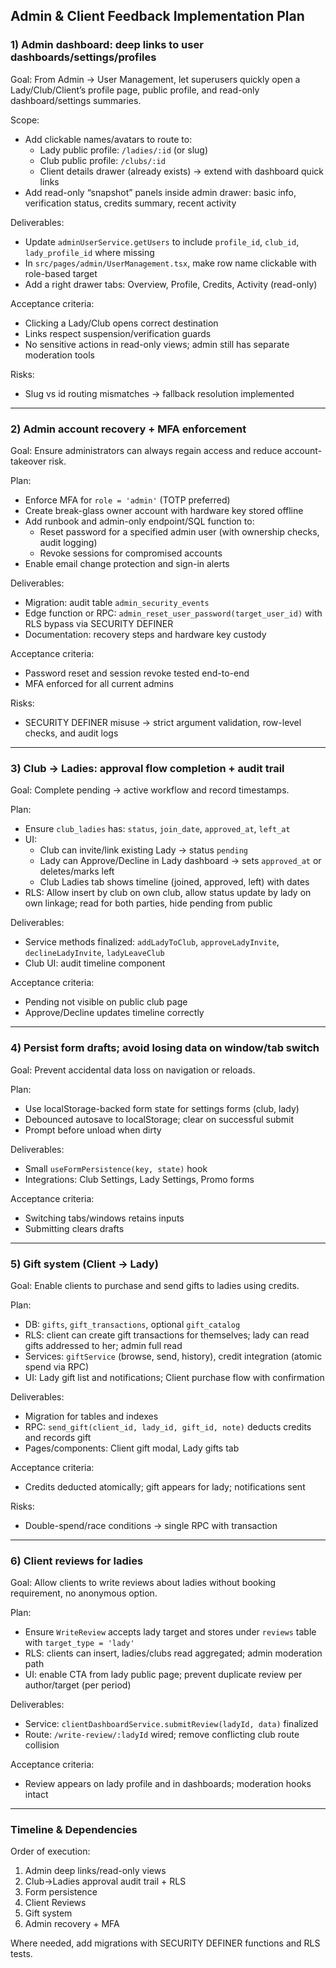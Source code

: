 ## Admin & Client Feedback Implementation Plan

### 1) Admin dashboard: deep links to user dashboards/settings/profiles

Goal: From Admin → User Management, let superusers quickly open a Lady/Club/Client’s profile page, public profile, and read-only dashboard/settings summaries.

Scope:
- Add clickable names/avatars to route to:
  - Lady public profile: `/ladies/:id` (or slug)
  - Club public profile: `/clubs/:id`
  - Client details drawer (already exists) → extend with dashboard quick links
- Add read-only “snapshot” panels inside admin drawer: basic info, verification status, credits summary, recent activity

Deliverables:
- Update `adminUserService.getUsers` to include `profile_id`, `club_id`, `lady_profile_id` where missing
- In `src/pages/admin/UserManagement.tsx`, make row name clickable with role-based target
- Add a right drawer tabs: Overview, Profile, Credits, Activity (read-only)

Acceptance criteria:
- Clicking a Lady/Club opens correct destination
- Links respect suspension/verification guards
- No sensitive actions in read-only views; admin still has separate moderation tools

Risks:
- Slug vs id routing mismatches → fallback resolution implemented

---

### 2) Admin account recovery + MFA enforcement

Goal: Ensure administrators can always regain access and reduce account-takeover risk.

Plan:
- Enforce MFA for `role = 'admin'` (TOTP preferred)
- Create break-glass owner account with hardware key stored offline
- Add runbook and admin-only endpoint/SQL function to:
  - Reset password for a specified admin user (with ownership checks, audit logging)
  - Revoke sessions for compromised accounts
- Enable email change protection and sign-in alerts

Deliverables:
- Migration: audit table `admin_security_events`
- Edge function or RPC: `admin_reset_user_password(target_user_id)` with RLS bypass via SECURITY DEFINER
- Documentation: recovery steps and hardware key custody

Acceptance criteria:
- Password reset and session revoke tested end-to-end
- MFA enforced for all current admins

Risks:
- SECURITY DEFINER misuse → strict argument validation, row-level checks, and audit logs

---

### 3) Club → Ladies: approval flow completion + audit trail

Goal: Complete pending → active workflow and record timestamps.

Plan:
- Ensure `club_ladies` has: `status`, `join_date`, `approved_at`, `left_at`
- UI:
  - Club can invite/link existing Lady → status `pending`
  - Lady can Approve/Decline in Lady dashboard → sets `approved_at` or deletes/marks left
  - Club Ladies tab shows timeline (joined, approved, left) with dates
- RLS: Allow insert by club on own club, allow status update by lady on own linkage; read for both parties, hide pending from public

Deliverables:
- Service methods finalized: `addLadyToClub`, `approveLadyInvite`, `declineLadyInvite`, `ladyLeaveClub`
- Club UI: audit timeline component

Acceptance criteria:
- Pending not visible on public club page
- Approve/Decline updates timeline correctly

---

### 4) Persist form drafts; avoid losing data on window/tab switch

Goal: Prevent accidental data loss on navigation or reloads.

Plan:
- Use localStorage-backed form state for settings forms (club, lady)
- Debounced autosave to localStorage; clear on successful submit
- Prompt before unload when dirty

Deliverables:
- Small `useFormPersistence(key, state)` hook
- Integrations: Club Settings, Lady Settings, Promo forms

Acceptance criteria:
- Switching tabs/windows retains inputs
- Submitting clears drafts

---

### 5) Gift system (Client → Lady)

Goal: Enable clients to purchase and send gifts to ladies using credits.

Plan:
- DB: `gifts`, `gift_transactions`, optional `gift_catalog`
- RLS: client can create gift transactions for themselves; lady can read gifts addressed to her; admin full read
- Services: `giftService` (browse, send, history), credit integration (atomic spend via RPC)
- UI: Lady gift list and notifications; Client purchase flow with confirmation

Deliverables:
- Migration for tables and indexes
- RPC: `send_gift(client_id, lady_id, gift_id, note)` deducts credits and records gift
- Pages/components: Client gift modal, Lady gifts tab

Acceptance criteria:
- Credits deducted atomically; gift appears for lady; notifications sent

Risks:
- Double-spend/race conditions → single RPC with transaction

---

### 6) Client reviews for ladies

Goal: Allow clients to write reviews about ladies without booking requirement, no anonymous option.

Plan:
- Ensure `WriteReview` accepts lady target and stores under `reviews` table with `target_type = 'lady'`
- RLS: clients can insert, ladies/clubs read aggregated; admin moderation path
- UI: enable CTA from lady public page; prevent duplicate review per author/target (per period)

Deliverables:
- Service: `clientDashboardService.submitReview(ladyId, data)` finalized
- Route: `/write-review/:ladyId` wired; remove conflicting club route collision

Acceptance criteria:
- Review appears on lady profile and in dashboards; moderation hooks intact

---

### Timeline & Dependencies

Order of execution:
1. Admin deep links/read-only views
2. Club→Ladies approval audit trail + RLS
3. Form persistence
4. Client Reviews
5. Gift system
6. Admin recovery + MFA

Where needed, add migrations with SECURITY DEFINER functions and RLS tests.

